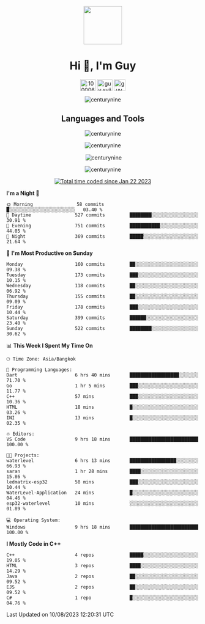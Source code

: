 
<p align="center"> <img src="https://user-images.githubusercontent.com/109062980/213915698-3e79c409-24f8-4471-a5f8-e7a842ad3a0a.gif" width="100" /> </p>
 
<h1 align="center">Hi 👋, I'm Guy</h1>
<p align="center">
<a href="https://fb.com/100006608053988" target="blank"><img align="center" src="https://raw.githubusercontent.com/rahuldkjain/github-profile-readme-generator/master/src/images/icons/Social/facebook.svg" alt="100006608053988" height="30" width="40" /></a>
<a href="https://instagram.com/guy.xvii" target="blank"><img align="center" src="https://raw.githubusercontent.com/rahuldkjain/github-profile-readme-generator/master/src/images/icons/Social/instagram.svg" alt="guy.xvii" height="30" width="40" /></a>
<a href="mailto:lowlifeix@gmail.com" target="blank"><img align="center" src="https://user-images.githubusercontent.com/109062980/226533395-e26b601f-4b8f-456f-affd-55dc944b4149.png" alt="guy.xvii" height="30" width="30" /></a>
</p>

<p align="center"> <img src="https://komarev.com/ghpvc/?username=centurynine&label=Profile%20views&color=0e75b6&style=for-the-badge" alt="centurynine" /> </p>

<h2 align="center">Languages and Tools</h3>

<!-- https://skillicons.dev/ -->
<p align="center">
<img src="https://skillicons.dev/icons?i=html,css,js,bootstrap,jquery,figma,cloudflare,nodejs,php,java,c,cs,cpp,py,dart,flutter,firebase,androidstudio,git,github,linux,docker,kubernetes,sqlite,mysql,mongodb,postman,nginx,express,arduino" alt="centurynine" /> 
</p>
 
<p align="center"><img align="center" src="https://github-readme-stats.vercel.app/api/top-langs?username=centurynine&show_icons=true&locale=en&layout=compact&theme=" alt="centurynine" /></p>

<p align="center">&nbsp;<img align="center" src="https://github-readme-stats.vercel.app/api?username=centurynine&show_icons=true&locale=en&theme=" alt="centurynine" /></p>

<p align="center"><img align="center" src="https://github-readme-streak-stats.herokuapp.com/?user=centurynine&theme=" alt="centurynine" /></p>
<p align="center">
<a href="https://wakatime.com/@9ded98d1-6308-4a11-a75a-63f31fdc4e7a"><img src="https://wakatime.com/badge/user/9ded98d1-6308-4a11-a75a-63f31fdc4e7a.svg" alt="Total time coded since Jan 22 2023" /></a>
  
<!--START_SECTION:waka-->
**I'm a Night 🦉** 

```text
🌞 Morning                58 commits          █░░░░░░░░░░░░░░░░░░░░░░░░   03.40 % 
🌆 Daytime                527 commits         ████████░░░░░░░░░░░░░░░░░   30.91 % 
🌃 Evening                751 commits         ███████████░░░░░░░░░░░░░░   44.05 % 
🌙 Night                  369 commits         █████░░░░░░░░░░░░░░░░░░░░   21.64 % 
```
📅 **I'm Most Productive on Sunday** 

```text
Monday                   160 commits         ██░░░░░░░░░░░░░░░░░░░░░░░   09.38 % 
Tuesday                  173 commits         ███░░░░░░░░░░░░░░░░░░░░░░   10.15 % 
Wednesday                118 commits         ██░░░░░░░░░░░░░░░░░░░░░░░   06.92 % 
Thursday                 155 commits         ██░░░░░░░░░░░░░░░░░░░░░░░   09.09 % 
Friday                   178 commits         ███░░░░░░░░░░░░░░░░░░░░░░   10.44 % 
Saturday                 399 commits         ██████░░░░░░░░░░░░░░░░░░░   23.40 % 
Sunday                   522 commits         ████████░░░░░░░░░░░░░░░░░   30.62 % 
```


📊 **This Week I Spent My Time On** 

```text
🕑︎ Time Zone: Asia/Bangkok

💬 Programming Languages: 
Dart                     6 hrs 40 mins       ██████████████████░░░░░░░   71.70 % 
Go                       1 hr 5 mins         ███░░░░░░░░░░░░░░░░░░░░░░   11.77 % 
C++                      57 mins             ███░░░░░░░░░░░░░░░░░░░░░░   10.36 % 
HTML                     18 mins             █░░░░░░░░░░░░░░░░░░░░░░░░   03.26 % 
INI                      13 mins             █░░░░░░░░░░░░░░░░░░░░░░░░   02.35 % 

🔥 Editors: 
VS Code                  9 hrs 18 mins       █████████████████████████   100.00 % 

🐱‍💻 Projects: 
waterlevel               6 hrs 13 mins       █████████████████░░░░░░░░   66.93 % 
saran                    1 hr 28 mins        ████░░░░░░░░░░░░░░░░░░░░░   15.86 % 
ledmatrix-esp32          58 mins             ███░░░░░░░░░░░░░░░░░░░░░░   10.44 % 
WaterLevel-Application   24 mins             █░░░░░░░░░░░░░░░░░░░░░░░░   04.46 % 
esp32-waterlevel         10 mins             ░░░░░░░░░░░░░░░░░░░░░░░░░   01.89 % 

💻 Operating System: 
Windows                  9 hrs 18 mins       █████████████████████████   100.00 % 
```

**I Mostly Code in C++** 

```text
C++                      4 repos             █████░░░░░░░░░░░░░░░░░░░░   19.05 % 
HTML                     3 repos             ████░░░░░░░░░░░░░░░░░░░░░   14.29 % 
Java                     2 repos             ██░░░░░░░░░░░░░░░░░░░░░░░   09.52 % 
EJS                      2 repos             ██░░░░░░░░░░░░░░░░░░░░░░░   09.52 % 
C#                       1 repo              █░░░░░░░░░░░░░░░░░░░░░░░░   04.76 % 
```




 Last Updated on 10/08/2023 12:20:31 UTC
<!--END_SECTION:waka-->
  
</p>

